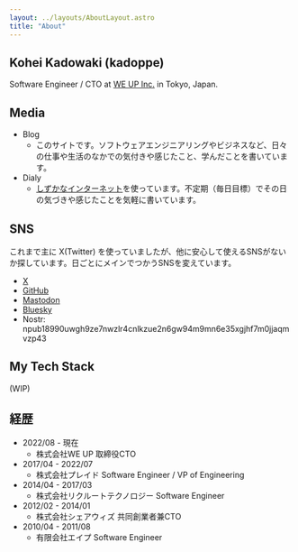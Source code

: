 ```yaml
---
layout: ../layouts/AboutLayout.astro
title: "About"
---
```


## Kohei Kadowaki (kadoppe)

Software Engineer / CTO at [WE UP Inc.](https://corp.weup.jp/) in Tokyo, Japan.

## Media

- Blog
  - このサイトです。ソフトウェアエンジニアリングやビジネスなど、日々の仕事や生活のなかでの気付きや感じたこと、学んだことを書いています。
- Dialy
  - [しずかなインターネット](https://sizu.me/kadoppe/posts/t8bv0if81245)を使っています。不定期（毎日目標）でその日の気づきや感じたことを気軽に書いています。

## SNS

これまで主に X(Twitter) を使っていましたが、他に安心して使えるSNSがないか探しています。日ごとにメインでつかうSNSを変えています。

- [X](https://x.com/kadoppe)
- [GitHub](https://github.com/kadoppe)
- [Mastodon](https://mastodon.social/@kadoppe)
- [Bluesky](https://bsky.app/about/kadoppe.com)
- Nostr: npub18990uwgh9ze7nwzlr4cnlkzue2n6gw94m9mn6e35xgjhf7m0jjaqmvzp43

## My Tech Stack

(WIP)

## 経歴

- 2022/08 - 現在
  - 株式会社WE UP 取締役CTO
- 2017/04 - 2022/07
  - 株式会社プレイド Software Engineer / VP of Engineering
- 2014/04 - 2017/03
  - 株式会社リクルートテクノロジー Software Engineer
- 2012/02 - 2014/01
  - 株式会社シェアウィズ 共同創業者兼CTO
- 2010/04 - 2011/08
  - 有限会社エイプ Software Engineer
